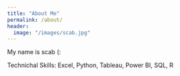 ```yaml
---
title: "About Me"
permalink: /about/
header:
  image: "/images/scab.jpg"
---
```

<!---
I am a Marketing Systems Analyst at Packaging Corporation of America. PCA is the third largest producer of containerboard and corrugated products in North America. I work with our Strategic Insights Team to analyze survey data from our Employee & Customer Engagement surveys. We share the results of our analyses internally with plant management and sales teams across our network to enhance customer experience and optimize plant operations. Additionally, I develop Power BI dashboards to summarize the business performance of various national accounts.
-->

My name is scab (:

Technichal Skills: Excel, Python, Tableau, Power BI, SQL, R
